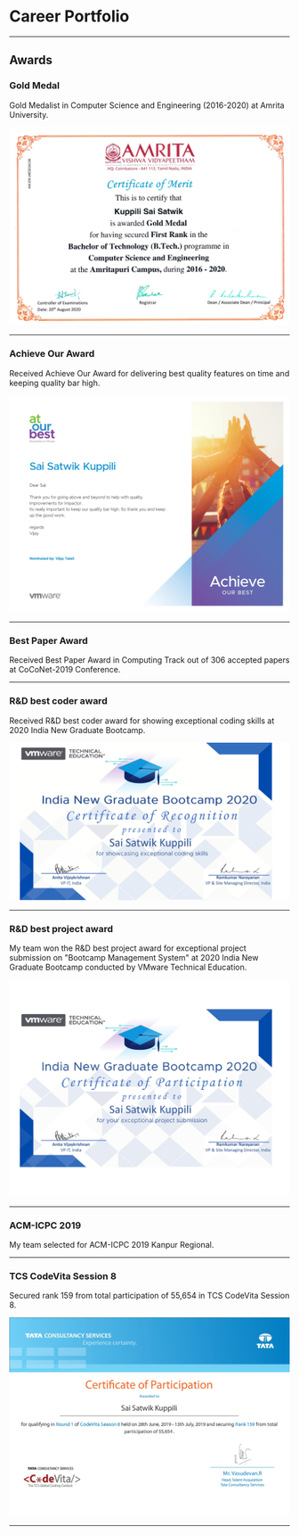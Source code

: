 # Career Portfolio
---
## Awards

### Gold Medal

Gold Medalist in Computer Science and Engineering (2016-2020) at Amrita University.
<center><img src="images/gold_medal.jpg"/></center>

---
### Achieve Our Award

Received Achieve Our Award for delivering best quality features on time and keeping quality bar high.
<center><img src="images/aob.jpg"/></center>

---
### Best Paper Award

Received Best Paper Award in Computing Track out of 306 accepted papers at CoCoNet-2019 Conference.

---
### R&D best coder award

Received R&D best coder award for showing exceptional coding skills at 2020 India New Graduate Bootcamp.
<center><img src="images/R&DBestCoder.jpg"/></center>

---
### R&D best project award

My team won the R&D best project award for exceptional project submission on "Bootcamp Management System" at 2020 India New Graduate Bootcamp conducted by VMware Technical Education.
<center><img src="images/R&DBestProject.jpg"/></center>

---
### ACM-ICPC 2019

My team selected for ACM-ICPC 2019 Kanpur Regional.

---
### TCS CodeVita Session 8

Secured rank 159 from total participation of 55,654 in TCS CodeVita Session 8.
<center><img src="images/tcs_codevita.jpg"/></center>

---

